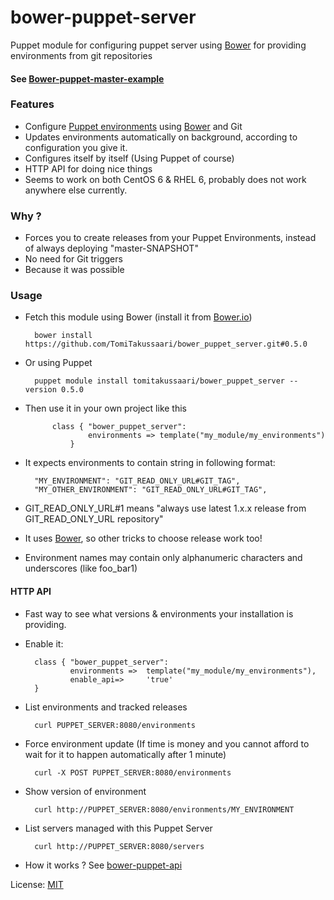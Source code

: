 bower-puppet-server
===================

Puppet module for configuring puppet server using [Bower](http://bower.io) for providing environments from git repositories

#### See [Bower-puppet-master-example](https://github.com/TomiTakussaari/bower-puppet-master-example)

### Features
- Configure [Puppet environments](http://docs.puppetlabs.com/guides/environment.html) using [Bower](http://bower.io/) and Git
- Updates environments automatically on background, according to configuration you give it.
- Configures itself by itself (Using Puppet of course)
- HTTP API for doing nice things
- Seems to work on both CentOS 6 & RHEL 6, probably does not work anywhere else currently.

### Why ?
- Forces you to create releases from your Puppet Environments, instead of always deploying "master-SNAPSHOT"
- No need for Git triggers
- Because it was possible

### Usage
* Fetch this module using Bower (install it from [Bower.io](http://bower.io)) 
		
		bower install https://github.com/TomiTakussaari/bower_puppet_server.git#0.5.0

* Or using Puppet

		puppet module install tomitakussaari/bower_puppet_server --version 0.5.0

* Then use it in your own project like this

			class { "bower_puppet_server":
        			environments => template("my_module/my_environments")
        		}

* It expects environments to contain string in following format:

		"MY_ENVIRONMENT": "GIT_READ_ONLY_URL#GIT_TAG",
		"MY_OTHER_ENVIRONMENT": "GIT_READ_ONLY_URL#GIT_TAG",

* GIT_READ_ONLY_URL#1 means "always use latest 1.x.x release from GIT_READ_ONLY_URL repository"
* It uses [Bower](http://bower.io/), so other tricks to choose release work too!
* Environment names may contain only alphanumeric characters and underscores (like foo_bar1)

#### HTTP API
* Fast way to see what versions & environments your installation is providing.
* Enable it:

		class { "bower_puppet_server":
    			environments =>  template("my_module/my_environments"),
    			enable_api=>     'true'
		}

* List environments and tracked releases

        curl PUPPET_SERVER:8080/environments

* Force environment update (If time is money and you cannot afford to wait for it to happen automatically after 1 minute)

        curl -X POST PUPPET_SERVER:8080/environments

* Show version of environment

        curl http://PUPPET_SERVER:8080/environments/MY_ENVIRONMENT

* List servers managed with this Puppet Server

        curl http://PUPPET_SERVER:8080/servers

* How it works ? See [bower-puppet-api](files/opt/puppet/bower-puppet-api/)

License: [MIT](LICENSE)
